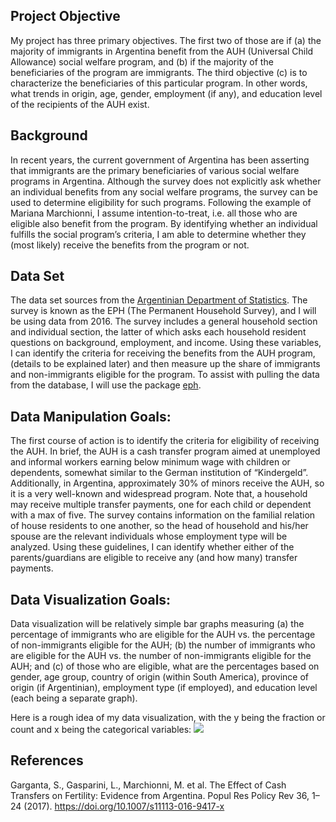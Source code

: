 ## Project Objective

My project has three primary objectives. The first two of those are if
(a) the majority of immigrants in Argentina benefit from the AUH
(Universal Child Allowance) social welfare program, and (b) if the
majority of the beneficiaries of the program are immigrants. The third
objective (c) is to characterize the beneficiaries of this particular
program. In other words, what trends in origin, age, gender, employment
(if any), and education level of the recipients of the AUH exist.

## Background

In recent years, the current government of Argentina has been asserting
that immigrants are the primary beneficiaries of various social welfare
programs in Argentina. Although the survey does not explicitly ask
whether an individual benefits from any social welfare programs, the
survey can be used to determine eligibility for such programs. Following
the example of Mariana Marchionni, I assume intention-to-treat, i.e. all
those who are eligible also benefit from the program. By identifying
whether an individual fulfills the social program’s criteria, I am able
to determine whether they (most likely) receive the benefits from the
program or not.

## Data Set

The data set sources from the [Argentinian Department of
Statistics](https://www.indec.gob.ar/indec/web/Institucional-Indec-BasesDeDatos).
The survey is known as the EPH (The Permanent Household Survey), and I
will be using data from 2016. The survey includes a general household
section and individual section, the latter of which asks each household
resident questions on background, employment, and income. Using these
variables, I can identify the criteria for receiving the benefits from
the AUH program, (details to be explained later) and then measure up the
share of immigrants and non-immigrants eligible for the program. To
assist with pulling the data from the database, I will use the package
[eph](https://ropensci.github.io/eph/index.html).

## Data Manipulation Goals:

The first course of action is to identify the criteria for eligibility
of receiving the AUH. In brief, the AUH is a cash transfer program aimed
at unemployed and informal workers earning below minimum wage with
children or dependents, somewhat similar to the German institution of
“Kindergeld”. Additionally, in Argentina, approximately 30% of minors
receive the AUH, so it is a very well-known and widespread program. Note
that, a household may receive multiple transfer payments, one for each
child or dependent with a max of five. The survey contains information
on the familial relation of house residents to one another, so the head
of household and his/her spouse are the relevant individuals whose
employment type will be analyzed. Using these guidelines, I can identify
whether either of the parents/guardians are eligible to receive any (and
how many) transfer payments.

## Data Visualization Goals:

Data visualization will be relatively simple bar graphs measuring (a)
the percentage of immigrants who are eligible for the AUH vs. the
percentage of non-immigrants eligible for the AUH; (b) the number of
immigrants who are eligible for the AUH vs. the number of non-immigrants
eligible for the AUH; and (c) of those who are eligible, what are the
percentages based on gender, age group, country of origin (within South
America), province of origin (if Argentinian), employment type (if
employed), and education level (each being a separate graph).

Here is a rough idea of my data visualization, with the y being the
fraction or count and x being the categorical variables:
![](https://media.geeksforgeeks.org/wp-content/uploads/20210705121552/barplotcount.png)

## References

Garganta, S., Gasparini, L., Marchionni, M. et al. The Effect of Cash
Transfers on Fertility: Evidence from Argentina. Popul Res Policy Rev
36, 1–24 (2017). <https://doi.org/10.1007/s11113-016-9417-x>
